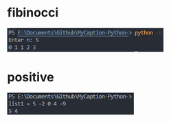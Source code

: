 # fibinocci
![op](https://github.com/asifshaik02/MyCaption-Python-/blob/main/screenshots/fibinocci.png)

# positive
![op](https://github.com/asifshaik02/MyCaption-Python-/blob/main/screenshots/positive.png)
